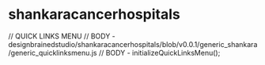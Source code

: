 # shankaracancerhospitals

// QUICK LINKS MENU
// BODY - designbrainedstudio/shankaracancerhospitals/blob/v0.0.1/generic_shankara/generic_quicklinksmenu.js
// BODY - initializeQuickLinksMenu();


